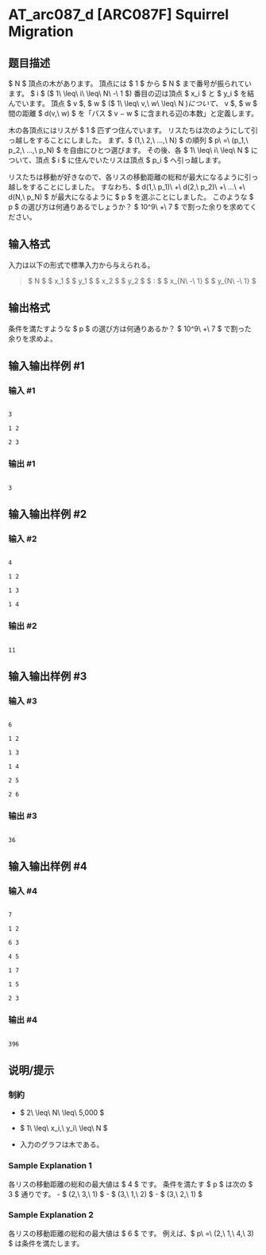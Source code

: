 # AT_arc087_d [ARC087F] Squirrel Migration

## 题目描述

[problemUrl]: https://atcoder.jp/contests/arc087/tasks/arc087_d

$ N $ 頂点の木があります。 頂点には $ 1 $ から $ N $ まで番号が振られています。 $ i $ ($ 1\ \leq\ i\ \leq\ N\ -\ 1 $) 番目の辺は頂点 $ x_i $ と $ y_i $ を結んでいます。 頂点 $ v $, $ w $ ($ 1\ \leq\ v,\ w\ \leq\ N $) について、$ v $, $ w $ 間の距離 $ d(v,\ w) $ を「パス $ v $-$ w $ に含まれる辺の本数」と定義します。

木の各頂点にはリスが $ 1 $ 匹ずつ住んでいます。 リスたちは次のようにして引っ越しをすることにしました。 まず、$ (1,\ 2,\ ...,\ N) $ の順列 $ p\ =\ (p_1,\ p_2,\ ...,\ p_N) $ を自由にひとつ選びます。 その後、各 $ 1\ \leq\ i\ \leq\ N $ について、頂点 $ i $ に住んでいたリスは頂点 $ p_i $ へ引っ越します。

リスたちは移動が好きなので、各リスの移動距離の総和が最大になるように引っ越しをすることにしました。 すなわち、$ d(1,\ p_1)\ +\ d(2,\ p_2)\ +\ ...\ +\ d(N,\ p_N) $ が最大になるように $ p $ を選ぶことにしました。 このような $ p $ の選び方は何通りあるでしょうか？ $ 10^9\ +\ 7 $ で割った余りを求めてください。

## 输入格式

入力は以下の形式で標準入力から与えられる。

> $ N $ $ x_1 $ $ y_1 $ $ x_2 $ $ y_2 $ $ : $ $ x_{N\ -\ 1} $ $ y_{N\ -\ 1} $

## 输出格式

条件を満たすような $ p $ の選び方は何通りあるか？ $ 10^9\ +\ 7 $ で割った余りを求めよ。

## 输入输出样例 #1

### 输入 #1

```
3
1 2
2 3
```

### 输出 #1

```
3
```

## 输入输出样例 #2

### 输入 #2

```
4
1 2
1 3
1 4
```

### 输出 #2

```
11
```

## 输入输出样例 #3

### 输入 #3

```
6
1 2
1 3
1 4
2 5
2 6
```

### 输出 #3

```
36
```

## 输入输出样例 #4

### 输入 #4

```
7
1 2
6 3
4 5
1 7
1 5
2 3
```

### 输出 #4

```
396
```

## 说明/提示

### 制約

- $ 2\ \leq\ N\ \leq\ 5,000 $
- $ 1\ \leq\ x_i,\ y_i\ \leq\ N $
- 入力のグラフは木である。

### Sample Explanation 1

各リスの移動距離の総和の最大値は $ 4 $ です。 条件を満たす $ p $ は次の $ 3 $ 通りです。 - $ (2,\ 3,\ 1) $ - $ (3,\ 1,\ 2) $ - $ (3,\ 2,\ 1) $

### Sample Explanation 2

各リスの移動距離の総和の最大値は $ 6 $ です。 例えば、$ p\ =\ (2,\ 1,\ 4,\ 3) $ は条件を満たします。
